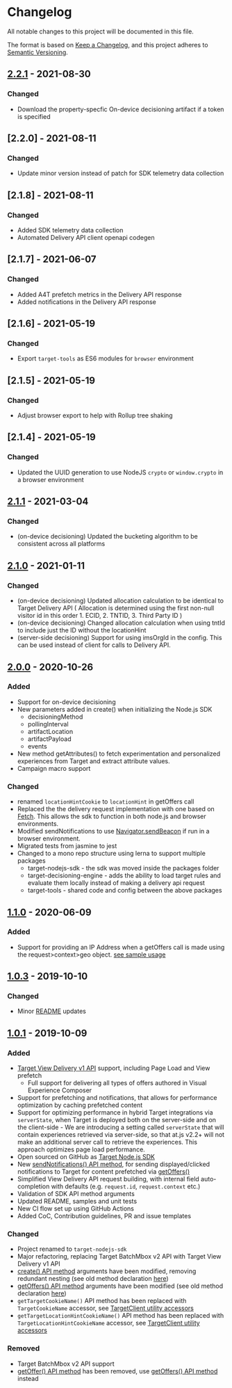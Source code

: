 # Changelog

All notable changes to this project will be documented in this file.

The format is based on [Keep a Changelog](https://keepachangelog.com/en/1.0.0/),
and this project adheres to [Semantic Versioning](https://semver.org/spec/v2.0.0.html).

## [2.2.1] - 2021-08-30

### Changed

- Download the property-specfic On-device decisioning artifact if a token is specified

## [2.2.0] - 2021-08-11

### Changed

- Update minor version instead of patch for SDK telemetry data collection

## [2.1.8] - 2021-08-11

### Changed

- Added SDK telemetry data collection
- Automated Delivery API client openapi codegen

## [2.1.7] - 2021-06-07

### Changed

- Added A4T prefetch metrics in the Delivery API response
- Added notifications in the Delivery API response

## [2.1.6] - 2021-05-19

### Changed

- Export `target-tools` as ES6 modules for `browser` environment

## [2.1.5] - 2021-05-19

### Changed

- Adjust browser export to help with Rollup tree shaking

## [2.1.4] - 2021-05-19

### Changed

- Updated the UUID generation to use NodeJS `crypto` or `window.crypto` in a browser environment

## [2.1.1] - 2021-03-04

### Changed

- (on-device decisioning) Updated the bucketing algorithm to be consistent across all platforms

## [2.1.0] - 2021-01-11

### Changed

- (on-device decisioning) Updated allocation calculation to be identical to Target Delivery API ( Allocation is determined using the first non-null visitor id in this order 1. ECID, 2. TNTID, 3. Third Party ID )
- (on-device decisioning) Changed allocation calculation when using tntId to include just the ID without the locationHint
- (server-side decisioning) Support for using imsOrgId in the config. This can be used instead of client for calls to Delivery API.

## [2.0.0] - 2020-10-26

### Added

- Support for on-device decisioning
- New parameters added in create() when initializing the Node.js SDK
  - decisioningMethod
  - pollingInterval
  - artifactLocation
  - artifactPayload
  - events
- New method getAttributes() to fetch experimentation and personalized experiences from Target and extract attribute values.
- Campaign macro support

### Changed

- renamed `locationHintCookie` to `locationHint` in getOffers call
- Replaced the the delivery request implementation with one based on [Fetch](https://fetch.spec.whatwg.org). This allows the sdk to function in both node.js and browser environments.
- Modified sendNotifications to use [Navigator.sendBeacon](https://developer.mozilla.org/en-US/docs/Web/API/Navigator/sendBeacon) if run in a browser environment.
- Migrated tests from jasmine to jest
- Changed to a mono repo structure using lerna to support multiple packages
  - target-nodejs-sdk - the sdk was moved inside the packages folder
  - target-decisioning-engine - adds the ability to load target rules and evaluate them locally instead of making a delivery api request
  - target-tools - shared code and config between the above packages

## [1.1.0] - 2020-06-09

### Added

- Support for providing an IP Address when a getOffers call is made using the request>context>geo object. [see sample usage](https://gist.github.com/jasonwaters/9a408ac65717c272efbce12d43d62c4d)

## [1.0.3] - 2019-10-10

### Changed

- Minor [README](README.md) updates

## [1.0.1] - 2019-10-09

### Added

- [Target View Delivery v1 API](https://developers.adobetarget.com/api/delivery-api/) support, including Page Load and View prefetch
  - Full support for delivering all types of offers authored in Visual Experience Composer
- Support for prefetching and notifications, that allows for performance optimization by caching prefetched content
- Support for optimizing performance in hybrid Target integrations via `serverState`, when Target is deployed both on the server-side and
  on the client-side - We are introducing a setting called `serverState` that will contain experiences retrieved via server-side, so that
  at.js v2.2+ will not make an additional server call to retrieve the experiences. This approach optimizes page load performance.
- Open sourced on GitHub as [Target Node.js SDK](https://github.com/adobe/target-nodejs-sdk)
- New [sendNotifications() API method](README.md#targetclientsendnotifications), for sending displayed/clicked notifications
  to Target for content prefetched via [getOffers()](README.md#targetclientgetoffers)
- Simplified View Delivery API request building, with internal field auto-completion with defaults
  (e.g. `request.id`, `request.context` etc.)
- Validation of SDK API method arguments
- Updated README, samples and unit tests
- New CI flow set up using GitHub Actions
- Added CoC, Contribution guidelines, PR and issue templates

### Changed

- Project renamed to `target-nodejs-sdk`
- Major refactoring, replacing Target BatchMbox v2 API with Target View Delivery v1 API
- [create() API method](README.md#targetclientcreate) arguments have been modified, removing redundant nesting (see old
  method declaration [here](https://www.npmjs.com/package/@adobe/target-node-client#targetnodeclientcreate))
- [getOffers() API method](README.md#targetclientgetoffers) arguments have been modified (see old
  method declaration [here](https://www.npmjs.com/package/@adobe/target-node-client#targetnodeclientgetoffers))
- `getTargetCookieName()` API method has been replaced with `TargetCookieName` accessor, see
  [TargetClient utility accessors](README.md#targetclient-utility-accessors)
- `getTargetLocationHintCookieName()` API method has been replaced with `TargetLocationHintCookieName` accessor, see
  [TargetClient utility accessors](README.md#targetclient-utility-accessors)

### Removed

- Target BatchMbox v2 API support
- [getOffer() API method](https://www.npmjs.com/package/@adobe/target-node-client#targetnodeclientgetoffer) has been removed,
  use [getOffers() API method](README.md#targetclientgetoffers) instead

[unreleased]: https://github.com/adobe/target-nodejs-sdk/compare/v2.2.1...HEAD
[2.2.1]: https://github.com/adobe/target-nodejs-sdk/compare/v2.1.0...v2.2.1
[2.1.1]: https://github.com/adobe/target-nodejs-sdk/compare/v2.1.0...v2.1.1
[2.1.0]: https://github.com/adobe/target-nodejs-sdk/compare/v2.0.0...v2.1.0
[2.0.0]: https://github.com/adobe/target-nodejs-sdk/compare/v1.1.0...v2.0.0
[1.1.0]: https://github.com/adobe/target-nodejs-sdk/compare/v1.0.3...v1.1.0
[1.0.3]: https://github.com/adobe/target-nodejs-sdk/compare/v1.0.1...v1.0.3
[1.0.1]: https://github.com/adobe/target-nodejs-sdk/releases/tag/v1.0.1
